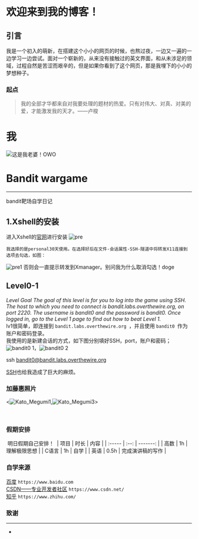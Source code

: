 # 欢迎来到我的博客！
## 引言

我是一个初入的萌新，在搭建这个小小的网页的时候，也熬过夜，一边又一遍的一边学习一边尝试。面对一个崭新的，从来没有接触过的英文界面，和从未涉足的领域，过程自然是苦涩而艰辛的，但是如果你看到了这个网页，那是我埋下的小小的梦想种子。
### 起点

> 我的全部才华都来自对我要处理的题材的热爱。只有对伟大、对真、对美的爱，才能激发我的天才。——卢梭

# 我
![这是我老婆！OWO](https://user-images.githubusercontent.com/91616087/135478131-c85f3d08-0b23-4d25-aeba-5a8e60a4c607.jpg)

# Bandit wargame
---
bandit靶场自学日记

## 1.Xshell的安装

进入Xshell的[官网](https://www.netsarang.com/en/xshell/)进行安装
![pre](https://user-images.githubusercontent.com/91616087/136350825-a052ce48-0461-44e8-8483-34a5c4bce6d0.png)
```
我选择的是personal30天使用。在选择好后在文件-会话属性-SSH-隧道中将转发X11连接到选项去勾选，如图：
```
![pre1](https://user-images.githubusercontent.com/91616087/136351219-0a5aef93-04d5-4a32-a44d-042bdfc8cd1a.png)
否则会一直提示转发到Xmanager。别问我为什么取消勾选！doge
## Level0-1
*Level Goal
The goal of this level is for you to log into the game using SSH. The host to which you need to connect is bandit.labs.overthewire.org, on port 2220. The username is bandit0 and the password is bandit0. Once logged in, go to the Level 1 page to find out how to beat Level 1.*<br>
lv1很简单，即连接到 `bandit.labs.overthewire.org `，并且使用 `bandit0 `作为账户和密码登录。<br>
我使用的是新建会话的方式，如下图分别填好SSH，port，账户和密码；
![bandit0 1](https://user-images.githubusercontent.com/91616087/136353769-6be31b48-aff4-4bba-829b-72dd79f50013.png)，![bandit0 2](https://user-images.githubusercontent.com/91616087/136353810-ecc992a6-6253-42b3-8dd9-410e73e0d74a.png)



ssh bandit0@bandit.labs.overthewire.org 

[SSH](ssh为secureshell的缩写。 "什么是ssh")也给我造成了巨大的麻烦。
### 加藤惠照片
<![Kato_Megumi1](https://user-images.githubusercontent.com/91616087/135485196-d49f1572-8327-4d18-a65f-8db17d224ab6.gif),![Kato_Megumi3](https://user-images.githubusercontent.com/91616087/135485474-981816bf-19e9-4bae-8d78-c67af71f0be1.gif)>

​
### 假期安排
​
明日假期自己安排！
​
| 项目 | 时长 |     内容 |
| :----- | :--: | -------: |
| 高数 |  1h  | 理解极限思想 |
| C语言 |  1h | 自学 |
| 英语 |  0.5h  | 完成演讲稿的写作 |
### 自学来源
[百度](https://www.baidu.com) `https://www.baidu.com`<br>
[CSDN——专业开发者社区](https://www.csdn.net/) `https://www.csdn.net/`<br>
[知乎](https://www.zhihu.com/) `https://www.zhihu.com/`
### 致谢
---
* 
